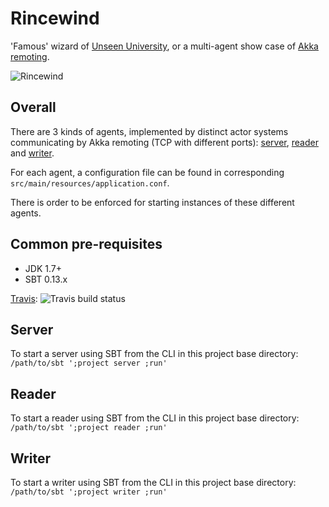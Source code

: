 # Rincewind

'Famous' wizard of [Unseen University](https://en.wikipedia.org/wiki/Unseen_University), or a multi-agent show case of [Akka remoting](http://doc.akka.io/docs/akka/2.3.9/scala/remoting.html).

![Rincewind](https://upload.wikimedia.org/wikipedia/en/c/c5/Rincewind.png)

## Overall

There are 3 kinds of agents, implemented by distinct actor systems communicating by Akka remoting (TCP with different ports): [server](./server), [reader](./reader) and [writer](./writer).

For each agent, a configuration file can be found in corresponding `src/main/resources/application.conf`.

There is order to be enforced for starting instances of these different agents.

## Common pre-requisites

- JDK 1.7+
- SBT 0.13.x

[Travis](https://travis-ci.org/cchantep/rincewind): ![Travis build status](https://travis-ci.org/cchantep/rincewind.svg?branch=master)

## Server

To start a server using SBT from the CLI in this project base directory: `/path/to/sbt ';project server ;run'`

## Reader

To start a reader using SBT from the CLI in this project base directory: `/path/to/sbt ';project reader ;run'`

## Writer

To start a writer using SBT from the CLI in this project base directory: `/path/to/sbt ';project writer ;run'`